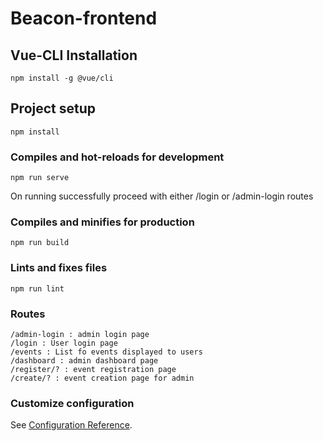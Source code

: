 # Beacon-frontend

## Vue-CLI Installation
```
npm install -g @vue/cli
```

## Project setup
```
npm install
```

### Compiles and hot-reloads for development
```
npm run serve
```
On running successfully proceed with either /login or /admin-login routes

### Compiles and minifies for production
```
npm run build
```

### Lints and fixes files
```
npm run lint
```

### Routes
```
/admin-login : admin login page
/login : User login page
/events : List fo events displayed to users
/dashboard : admin dashboard page
/register/? : event registration page
/create/? : event creation page for admin
```

### Customize configuration
See [Configuration Reference](https://cli.vuejs.org/config/).
